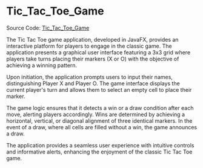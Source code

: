 # Tic_Tac_Toe_Game 

Source Code: [Tic_Tac_Toe_Game](TicTacToe.java)

The Tic Tac Toe game application, developed in JavaFX, provides an interactive platform for players to engage in the classic game. The application presents a graphical user interface featuring a 3x3 grid where players take turns placing their markers (X or O) with the objective of achieving a winning pattern.

Upon initiation, the application prompts users to input their names, distinguishing Player X and Player O. The game interface displays the current player's turn and allows them to select an empty cell to place their marker.

The game logic ensures that it detects a win or a draw condition after each move, alerting players accordingly. Wins are determined by achieving a horizontal, vertical, or diagonal alignment of three identical markers. In the event of a draw, where all cells are filled without a win, the game announces a draw.

The application provides a seamless user experience with intuitive controls and informative alerts, enhancing the enjoyment of the classic Tic Tac Toe game.
